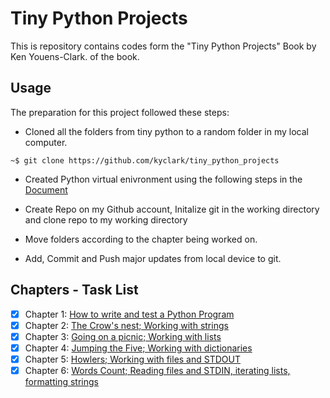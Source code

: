 # Tiny Python Projects 

This is repository contains codes form the "Tiny Python Projects" Book by Ken Youens-Clark. of the book.

## Usage
The preparation for this project followed these steps:
* Cloned all the folders from tiny python to a random folder in my local computer. 
```
~$ git clone https://github.com/kyclark/tiny_python_projects
```

* Created Python virtual enivronment using the following steps in the [Document](https://docs.google.com/document/d/118bybLwmGcan9jxvQIyRvc_lvA2MYEqjIl0eCb_OmRU/edit?usp=sharing)

* Create Repo on my Github account, Initalize git in the working directory and clone repo to my working directory

* Move folders according to the chapter being worked on. 

* Add, Commit and Push major updates from local device to git. 



## Chapters - Task List
- [x] Chapter 1: [How to write and test a Python Program](https://github.com/toyinolape/tiny_python_projects/tree/master/01_hello)
- [x] Chapter 2: [The Crow's nest; Working with strings](https://github.com/toyinolape/tiny_python_projects/tree/master/02_crowsnest)
- [x] Chapter 3: [Going on a picnic; Working with lists](https://github.com/toyinolape/tiny_python_projects/tree/master/03_picnic)
- [x] Chapter 4: [Jumping the Five; Working with dictionaries](https://github.com/toyinolape/tiny_python_projects/tree/master/04_jump_the_five)
- [x] Chapter 5: [Howlers; Working with files and STDOUT](https://github.com/toyinolape/tiny_python_projects/tree/master/05_howler)
- [x] Chapter 6: [Words Count; Reading files and STDIN, iterating lists, formatting strings](https://github.com/toyinolape/tiny_python_projects/tree/master/06_wc)
